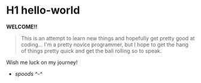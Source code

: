 # H1 hello-world

**WELCOME!!**


> This is an attempt to learn new things and hopefully get pretty good at coding...
> I'm a pretty novice programmer, but I hope to get the hang of things pretty quick and get the ball rolling so to speak.


Wish me luck on my journey!

- *spoods ^-^*

